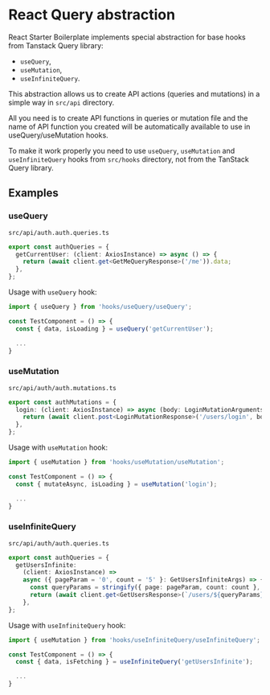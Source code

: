 # React Query abstraction

React Starter Boilerplate implements special abstraction for base hooks from Tanstack Query library:

- `useQuery`,
- `useMutation`,
- `useInfiniteQuery`.

This abstraction allows us to create API actions (queries and mutations) in a simple way in `src/api` directory.

All you need is to create API functions in queries or mutation file and the name of API function you created will be
automatically available to use in useQuery/useMutation hooks.

To make it work properly you need to use `useQuery`, `useMutation` and `useInfiniteQuery` hooks from `src/hooks`
directory, not from the TanStack Query library.

## Examples

### useQuery

`src/api/auth.auth.queries.ts`

```ts
export const authQueries = {
  getCurrentUser: (client: AxiosInstance) => async () => {
    return (await client.get<GetMeQueryResponse>('/me')).data;
  },
};
```

Usage with `useQuery` hook:

```ts
import { useQuery } from 'hooks/useQuery/useQuery';

const TestComponent = () => {
  const { data, isLoading } = useQuery('getCurrentUser');

  ...
}
```

### useMutation

`src/api/auth/auth.mutations.ts`

```ts
export const authMutations = {
  login: (client: AxiosInstance) => async (body: LoginMutationArguments) => {
    return (await client.post<LoginMutationResponse>('/users/login', body)).data;
  },
};
```

Usage with `useMutation` hook:

```ts
import { useMutation } from 'hooks/useMutation/useMutation';

const TestComponent = () => {
  const { mutateAsync, isLoading } = useMutation('login');

  ...
}
```

### useInfiniteQuery

`src/api/auth/auth.queries.ts`

```ts
export const authQueries = {
  getUsersInfinite:
    (client: AxiosInstance) =>
    async ({ pageParam = '0', count = '5' }: GetUsersInfiniteArgs) => {
      const queryParams = stringify({ page: pageParam, count: count }, { addQueryPrefix: true });
      return (await client.get<GetUsersResponse>(`/users/${queryParams}`)).data;
    },
};
```

Usage with `useInfiniteQuery` hook:

```ts
import { useMutation } from 'hooks/useInfiniteQuery/useInfiniteQuery';

const TestComponent = () => {
  const { data, isFetching } = useInfiniteQuery('getUsersInfinite');

  ...
}

```
